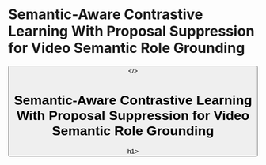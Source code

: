 # Semantic-Aware Contrastive Learning With Proposal  Suppression for Video Semantic Role Grounding
<button></>
<h1>Semantic-Aware Contrastive Learning With Proposal  Suppression for Video Semantic Role Grounding</h1>h1>
